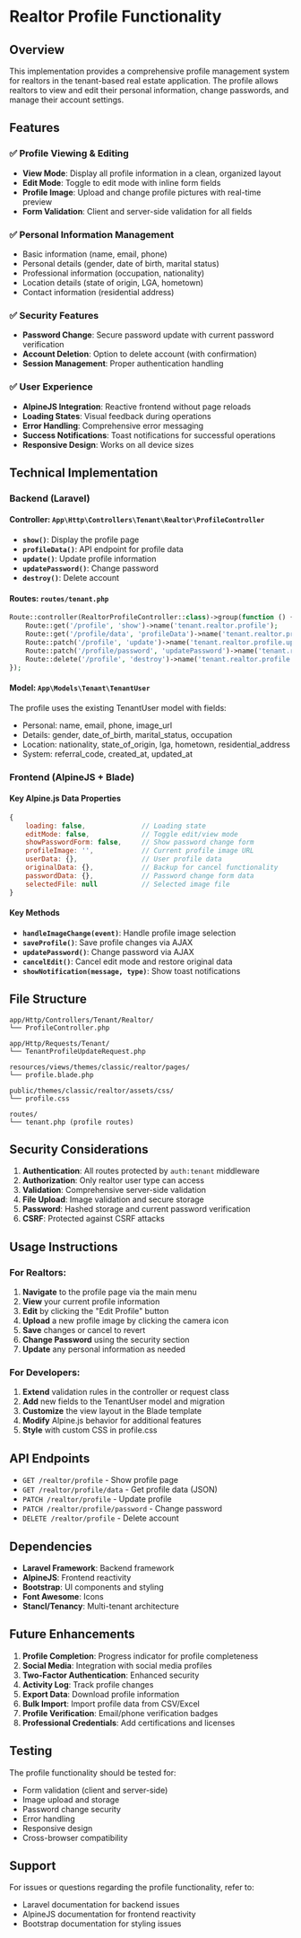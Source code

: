 # Realtor Profile Functionality

## Overview

This implementation provides a comprehensive profile management system for realtors in the tenant-based real estate application. The profile allows realtors to view and edit their personal information, change passwords, and manage their account settings.

## Features

### ✅ Profile Viewing & Editing

-   **View Mode**: Display all profile information in a clean, organized layout
-   **Edit Mode**: Toggle to edit mode with inline form fields
-   **Profile Image**: Upload and change profile pictures with real-time preview
-   **Form Validation**: Client and server-side validation for all fields

### ✅ Personal Information Management

-   Basic information (name, email, phone)
-   Personal details (gender, date of birth, marital status)
-   Professional information (occupation, nationality)
-   Location details (state of origin, LGA, hometown)
-   Contact information (residential address)

### ✅ Security Features

-   **Password Change**: Secure password update with current password verification
-   **Account Deletion**: Option to delete account (with confirmation)
-   **Session Management**: Proper authentication handling

### ✅ User Experience

-   **AlpineJS Integration**: Reactive frontend without page reloads
-   **Loading States**: Visual feedback during operations
-   **Error Handling**: Comprehensive error messaging
-   **Success Notifications**: Toast notifications for successful operations
-   **Responsive Design**: Works on all device sizes

## Technical Implementation

### Backend (Laravel)

#### Controller: `App\Http\Controllers\Tenant\Realtor\ProfileController`

-   **`show()`**: Display the profile page
-   **`profileData()`**: API endpoint for profile data
-   **`update()`**: Update profile information
-   **`updatePassword()`**: Change password
-   **`destroy()`**: Delete account

#### Routes: `routes/tenant.php`

```php
Route::controller(RealtorProfileController::class)->group(function () {
    Route::get('/profile', 'show')->name('tenant.realtor.profile');
    Route::get('/profile/data', 'profileData')->name('tenant.realtor.profile.data');
    Route::patch('/profile', 'update')->name('tenant.realtor.profile.update');
    Route::patch('/profile/password', 'updatePassword')->name('tenant.realtor.profile.password');
    Route::delete('/profile', 'destroy')->name('tenant.realtor.profile.destroy');
});
```

#### Model: `App\Models\Tenant\TenantUser`

The profile uses the existing TenantUser model with fields:

-   Personal: name, email, phone, image_url
-   Details: gender, date_of_birth, marital_status, occupation
-   Location: nationality, state_of_origin, lga, hometown, residential_address
-   System: referral_code, created_at, updated_at

### Frontend (AlpineJS + Blade)

#### Key Alpine.js Data Properties

```javascript
{
    loading: false,              // Loading state
    editMode: false,             // Toggle edit/view mode
    showPasswordForm: false,     // Show password change form
    profileImage: '',            // Current profile image URL
    userData: {},                // User profile data
    originalData: {},            // Backup for cancel functionality
    passwordData: {},            // Password change form data
    selectedFile: null           // Selected image file
}
```

#### Key Methods

-   **`handleImageChange(event)`**: Handle profile image selection
-   **`saveProfile()`**: Save profile changes via AJAX
-   **`updatePassword()`**: Change password via AJAX
-   **`cancelEdit()`**: Cancel edit mode and restore original data
-   **`showNotification(message, type)`**: Show toast notifications

## File Structure

```
app/Http/Controllers/Tenant/Realtor/
└── ProfileController.php

app/Http/Requests/Tenant/
└── TenantProfileUpdateRequest.php

resources/views/themes/classic/realtor/pages/
└── profile.blade.php

public/themes/classic/realtor/assets/css/
└── profile.css

routes/
└── tenant.php (profile routes)
```

## Security Considerations

1. **Authentication**: All routes protected by `auth:tenant` middleware
2. **Authorization**: Only realtor user type can access
3. **Validation**: Comprehensive server-side validation
4. **File Upload**: Image validation and secure storage
5. **Password**: Hashed storage and current password verification
6. **CSRF**: Protected against CSRF attacks

## Usage Instructions

### For Realtors:

1. **Navigate** to the profile page via the main menu
2. **View** your current profile information
3. **Edit** by clicking the "Edit Profile" button
4. **Upload** a new profile image by clicking the camera icon
5. **Save** changes or cancel to revert
6. **Change Password** using the security section
7. **Update** any personal information as needed

### For Developers:

1. **Extend** validation rules in the controller or request class
2. **Add** new fields to the TenantUser model and migration
3. **Customize** the view layout in the Blade template
4. **Modify** Alpine.js behavior for additional features
5. **Style** with custom CSS in profile.css

## API Endpoints

-   `GET /realtor/profile` - Show profile page
-   `GET /realtor/profile/data` - Get profile data (JSON)
-   `PATCH /realtor/profile` - Update profile
-   `PATCH /realtor/profile/password` - Change password
-   `DELETE /realtor/profile` - Delete account

## Dependencies

-   **Laravel Framework**: Backend framework
-   **AlpineJS**: Frontend reactivity
-   **Bootstrap**: UI components and styling
-   **Font Awesome**: Icons
-   **Stancl/Tenancy**: Multi-tenant architecture

## Future Enhancements

1. **Profile Completion**: Progress indicator for profile completeness
2. **Social Media**: Integration with social media profiles
3. **Two-Factor Authentication**: Enhanced security
4. **Activity Log**: Track profile changes
5. **Export Data**: Download profile information
6. **Bulk Import**: Import profile data from CSV/Excel
7. **Profile Verification**: Email/phone verification badges
8. **Professional Credentials**: Add certifications and licenses

## Testing

The profile functionality should be tested for:

-   Form validation (client and server-side)
-   Image upload and storage
-   Password change security
-   Error handling
-   Responsive design
-   Cross-browser compatibility

## Support

For issues or questions regarding the profile functionality, refer to:

-   Laravel documentation for backend issues
-   AlpineJS documentation for frontend reactivity
-   Bootstrap documentation for styling issues
